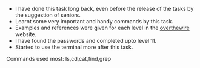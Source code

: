 * I have done this task long back, even before the release of the tasks by the suggestion of seniors.
* Learnt some very important and handy commands by this task.
* Examples and references were given for each level in the [overthewire](https://overthewire.org/wargames/bandit/bandit0.html) website.
* I have found the passwords and completed upto level 11.
* Started to use the terminal more after this task.

Commands used most:
ls,cd,cat,find,grep 
